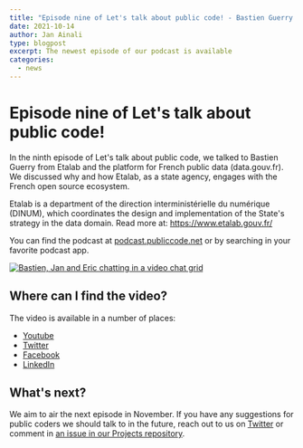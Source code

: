```yaml
---
title: "Episode nine of Let's talk about public code! - Bastien Guerry from Etalab"
date: 2021-10-14
author: Jan Ainali
type: blogpost
excerpt: The newest episode of our podcast is available
categories:
  - news
---
```


# Episode nine of Let's talk about public code!

In the ninth episode of Let's talk about public code, we talked to Bastien Guerry from Etalab and the platform for French public data (data.gouv.fr).
We discussed why and how Etalab, as a state agency, engages with the French open source ecosystem.

Etalab is a department of the direction interministérielle du numérique (DINUM), which coordinates the design and implementation of the State's strategy in the data domain.
Read more at: https://www.etalab.gouv.fr/

You can find the podcast at [podcast.publiccode.net](https://podcast.publiccode.net/e/9-bastien-guerry-etalab/) or by searching in your favorite podcast app.

[![Bastien, Jan and Eric chatting in a video chat grid]({{site.url}}/assets/screenshot-episode-9.png)](https://www.youtube.com/watch?v=B_q3li5l5zI)

## Where can I find the video?

The video is available in a number of places:

- [Youtube](https://www.youtube.com/watch?v=B_q3li5l5zI)
- [Twitter](https://twitter.com/i/broadcasts/1zqJVBmbzPZJB)
- [Facebook](https://www.facebook.com/publiccodenet/videos/566225837927557/)
- [LinkedIn](https://www.linkedin.com/video/event/urn:li:ugcPost:6853582973883699200/)

## What's next?

We aim to air the next episode in November.
If you have any suggestions for public coders we should talk to in the future, reach out to us on [Twitter](https://twitter.com/publiccodenet) or comment in [an issue in our Projects repository](https://github.com/publiccodenet/projects/issues/new).
